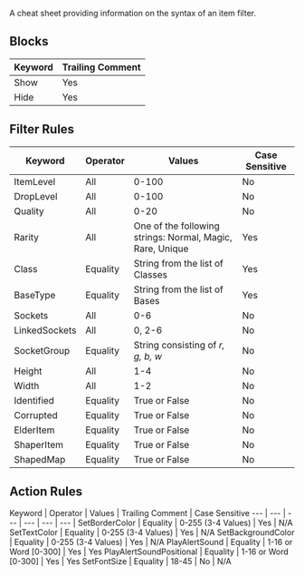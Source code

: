 A cheat sheet providing information on the syntax of an item filter.

## Blocks
Keyword | Trailing Comment
--- | ---
Show | Yes
Hide | Yes

## Filter Rules
Keyword | Operator | Values | Case Sensitive
--- | --- | --- | ---
ItemLevel | All | 0-100 | No
DropLevel | All | 0-100 | No
Quality | All | 0-20 | No
Rarity | All | One of the following strings: Normal, Magic, Rare, Unique | Yes
Class | Equality | String from the list of Classes | Yes
BaseType | Equality | String from the list of Bases | Yes
Sockets | All | 0-6 | No
LinkedSockets | All | 0, 2-6 | No
SocketGroup | Equality | String consisting of *r, g, b, w* | No
Height | All | 1-4 | No
Width | All | 1-2 | No
Identified | Equality | True or False | No
Corrupted | Equality | True or False | No
ElderItem | Equality | True or False | No
ShaperItem | Equality | True or False | No
ShapedMap | Equality | True or False | No

## Action Rules
Keyword | Operator | Values | Trailing Comment | Case Sensitive
--- | --- | --- | --- | --- | --- |
SetBorderColor | Equality | 0-255 (3-4 Values) | Yes | N/A
SetTextColor | Equality | 0-255 (3-4 Values) | Yes | N/A
SetBackgroundColor | Equality | 0-255 (3-4 Values) | Yes | N/A
PlayAlertSound | Equality | 1-16 or Word [0-300] | Yes | Yes
PlayAlertSoundPositional | Equality | 1-16 or Word [0-300] | Yes | Yes
SetFontSize | Equality | 18-45 | No | N/A
